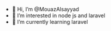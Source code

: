 - 👋 Hi, I’m @MouazAlsayyad
- 👀 I’m interested in node js and laravel
- 🌱 I’m currently learning laravel
<!---- 💞️ I’m looking to collaborate on ...
- 📫 How to reach me ... --->

<!---
MouazAlsayyad/MouazAlsayyad is a ✨ special ✨ repository because its `README.md` (this file) appears on your GitHub profile.
You can click the Preview link to take a look at your changes.
--->
